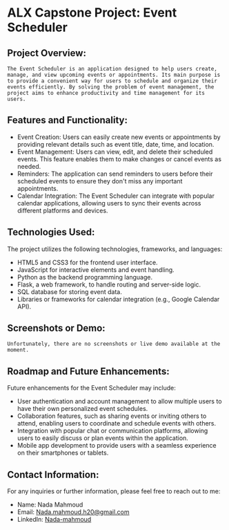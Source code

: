 # ALX Capstone Project: Event Scheduler

## Project Overview:
    The Event Scheduler is an application designed to help users create, manage, and view upcoming events or appointments. Its main purpose is to provide a convenient way for users to schedule and organize their events efficiently. By solving the problem of event management, the project aims to enhance productivity and time management for its users.

## Features and Functionality:
- Event Creation: Users can easily create new events or appointments by providing relevant details such as event title, date, time, and location.
- Event Management: Users can view, edit, and delete their scheduled events. This feature enables them to make changes or cancel events as needed.
- Reminders: The application can send reminders to users before their scheduled events to ensure they don't miss any important appointments.
- Calendar Integration: The Event Scheduler can integrate with popular calendar applications, allowing users to sync their events across different platforms and devices.

## Technologies Used:
The project utilizes the following technologies, frameworks, and languages:
- HTML5 and CSS3 for the frontend user interface.
- JavaScript for interactive elements and event handling.
- Python as the backend programming language.
- Flask, a web framework, to handle routing and server-side logic.
- SQL database for storing event data.
- Libraries or frameworks for calendar integration (e.g., Google Calendar API).

## Screenshots or Demo:
    Unfortunately, there are no screenshots or live demo available at the moment.

## Roadmap and Future Enhancements:
Future enhancements for the Event Scheduler may include:
- User authentication and account management to allow multiple users to have their own personalized event schedules.
- Collaboration features, such as sharing events or inviting others to attend, enabling users to coordinate and schedule events with others.
- Integration with popular chat or communication platforms, allowing users to easily discuss or plan events within the application.
- Mobile app development to provide users with a seamless experience on their smartphones or tablets.

## Contact Information:
For any inquiries or further information, please feel free to reach out to me:
- Name: Nada Mahmoud
- Email: Nada.mahmoud.h20@gmail.com
- LinkedIn: [Nada-mahmoud](https://www.linkedin.com/in/nada-mahmoud-dev/)
<!-- - Portfolio: [Link to Your Portfolio] -->